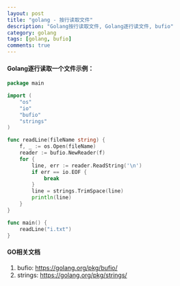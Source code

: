 ```yaml
---
layout: post
title: "golang - 按行读取文件"
description: "Golang按行读取文件, Golang逐行读文件, bufio"
category: golang
tags: [golang, bufio]
comments: true
---
```


#### Golang逐行读取一个文件示例：

```go
package main

import (
	"os"
	"io"
	"bufio"
	"strings"
)

func readLine(fileName string) {
	f, _ := os.Open(fileName)
	reader := bufio.NewReader(f)
	for {
		line, err := reader.ReadString('\n')
		if err == io.EOF {
			break
		}
		line = strings.TrimSpace(line)
		println(line)
	}
}

func main() {
	readLine("i.txt")
}
```

#### GO相关文档

1. bufio: <https://golang.org/pkg/bufio/>
2. strings: <https://golang.org/pkg/strings/>
